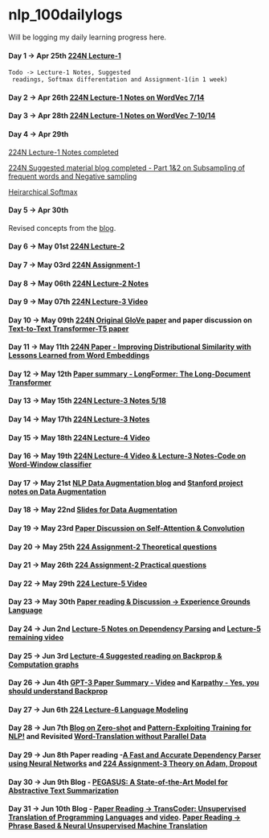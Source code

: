 # nlp_100dailylogs
Will be logging my daily learning progress here.

#### Day 1 -> Apr 25th [224N Lecture-1](https://www.youtube.com/watch?v=8rXD5-xhemo&list=PLoROMvodv4rOhcuXMZkNm7j3fVwBBY42z&index=2&t=0s)

    Todo -> Lecture-1 Notes, Suggested
     readings, Softmax differentation and Assignment-1(in 1 week) 

#### Day 2 -> Apr 26th [224N Lecture-1 Notes on WordVec 7/14](http://web.stanford.edu/class/cs224n/)

#### Day 3 -> Apr 28th [224N Lecture-1 Notes on WordVec 7-10/14](http://web.stanford.edu/class/cs224n/)

#### Day 4 -> Apr 29th 
[224N Lecture-1 Notes completed](http://web.stanford.edu/class/cs224n/)

[224N Suggested material blog completed - Part 1&2 on Subsampling of frequent words and Negative sampling](http://mccormickml.com/2017/01/11/word2vec-tutorial-part-2-negative-sampling/)

[Heirarchical Softmax](https://www.youtube.com/watch?v=ioe1eeEWU0I)

#### Day 5 -> Apr 30th 

Revised concepts from the [blog](http://mccormickml.com/2017/01/11/word2vec-tutorial-part-2-negative-sampling/).

#### Day 6 -> May 01st [224N Lecture-2](https://www.youtube.com/watch?v=kEMJRjEdNzM&list=PLoROMvodv4rOhcuXMZkNm7j3fVwBBY42z&index=2)

#### Day 7 -> May 03rd [224N Assignment-1](http://web.stanford.edu/class/cs224n/)

#### Day 8 -> May 06th [224N Lecture-2 Notes](http://web.stanford.edu/class/cs224n/)

#### Day 9 -> May 07th [224N Lecture-3 Video](https://www.youtube.com/watch?v=8CWyBNX6eDo&list=PLoROMvodv4rOhcuXMZkNm7j3fVwBBY42z&index=3)

#### Day 10 -> May 09th [224N Original GloVe paper](http://nlp.stanford.edu/pubs/glove.pdf) and paper discussion on [Text-to-Text Transformer-T5 paper](https://arxiv.org/abs/1910.10683)

#### Day 11 -> May 11th [224N Paper - Improving Distributional Similarity with Lessons Learned from Word Embeddings](http://www.aclweb.org/anthology/Q15-1016)

#### Day 12 -> May 12th [Paper summary - LongFormer: The Long-Document Transformer](https://www.youtube.com/watch?v=_8KNb5iqblE)

#### Day 13 -> May 15th [224N Lecture-3 Notes 5/18](http://web.stanford.edu/class/cs224n/)

#### Day 14 -> May 17th [224N Lecture-3 Notes](http://web.stanford.edu/class/cs224n/)

#### Day 15 -> May 18th [224N Lecture-4 Video](https://www.youtube.com/watch?v=8CWyBNX6eDo&list=PLoROMvodv4rOhcuXMZkNm7j3fVwBBY42z&index=4)

#### Day 16 -> May 19th [224N Lecture-4 Video & Lecture-3 Notes-Code on Word-Window classifier](https://www.youtube.com/watch?v=8CWyBNX6eDo&list=PLoROMvodv4rOhcuXMZkNm7j3fVwBBY42z&index=4)

#### Day 17 -> May 21st [NLP Data Augmentation blog](https://amitness.com/2020/05/data-augmentation-for-nlp/) and [Stanford project notes on Data Augmentation](https://web.stanford.edu/class/cs224u/2019/materials/cs224-2019-data-augmentation.pdf)

#### Day 18 -> May 22nd [Slides for Data Augmentation](https://amitness.com/2020/05/data-augmentation-for-nlp/)

#### Day 19 -> May 23rd [Paper Discussion on Self-Attention & Convolution](https://arxiv.org/abs/1911.03584)

#### Day 20 -> May 25th [224 Assignment-2 Theoretical questions](http://web.stanford.edu/class/cs224n/)

#### Day 21 -> May 26th [224 Assignment-2 Practical questions](http://web.stanford.edu/class/cs224n/)

#### Day 22 -> May 29th [224 Lecture-5 Video](https://www.youtube.com/watch?v=nC9_RfjYwqA&list=PLoROMvodv4rOhcuXMZkNm7j3fVwBBY42z&index=5)

#### Day 23 -> May 30th [Paper reading & Discussion -> Experience Grounds Language](https://arxiv.org/abs/2004.10151)

#### Day 24 -> Jun 2nd [Lecture-5 Notes on Dependency Parsing](http://web.stanford.edu/class/cs224n/readings/cs224n-2019-notes04-dependencyparsing.pdf) and [Lecture-5 remaining video](https://www.youtube.com/watch?v=nC9_RfjYwqA&list=PLoROMvodv4rOhcuXMZkNm7j3fVwBBY42z&index=5)

#### Day 25 -> Jun 3rd [Lecture-4 Suggested reading on Backprop & Computation graphs](http://cs231n.github.io/optimization-2/)

#### Day 26 -> Jun 4th [GPT-3 Paper Summary - Video](https://www.youtube.com/watch?v=SY5PvZrJhLE) and [Karpathy - Yes, you should understand Backprop](https://medium.com/@karpathy/yes-you-should-understand-backprop-e2f06eab496b)

#### Day 27 -> Jun 6th [224 Lecture-6 Language Modeling](https://www.youtube.com/watch?v=iWea12EAu6U&list=PLoROMvodv4rOhcuXMZkNm7j3fVwBBY42z&index=6)

#### Day 28 -> Jun 7th [Blog on Zero-shot](https://amitness.com/2020/05/zero-shot-text-classification/) and [Pattern-Exploiting Training for NLP!](https://www.youtube.com/watch?v=01jRE9noSWw) and Revisited [Word-Translation without Parallel Data](https://arxiv.org/abs/1710.04087)

#### Day 29 -> Jun 8th Paper reading -[A Fast and Accurate Dependency Parser using Neural Networks](https://www.emnlp2014.org/papers/pdf/EMNLP2014082.pdf) and [224 Assignment-3 Theory on Adam, Dropout](http://web.stanford.edu/class/cs224n/)

#### Day 30 -> Jun 9th Blog - [PEGASUS: A State-of-the-Art Model for Abstractive Text Summarization](https://ai.googleblog.com/2020/06/pegasus-state-of-art-model-for.html)

#### Day 31 -> Jun 10th Blog - [Paper Reading -> TransCoder: Unsupervised Translation of Programming Languages](https://arxiv.org/abs/2006.03511) and [video](https://www.youtube.com/watch?v=xTzFJIknh7E). [Paper Reading -> Phrase Based & Neural Unsupervised Machine Translation](https://arxiv.org/abs/1804.07755)
